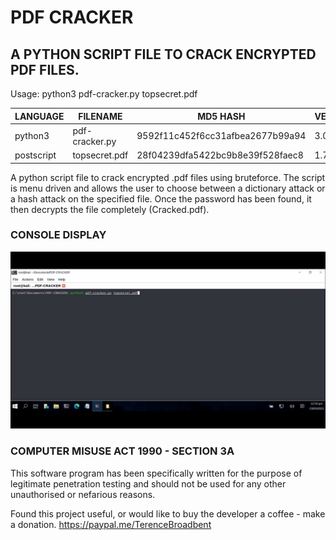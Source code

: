 # PDF CRACKER
## A PYTHON SCRIPT FILE TO CRACK ENCRYPTED PDF FILES.

Usage: python3 pdf-cracker.py topsecret.pdf


| LANGUAGE   | FILENAME       | MD5 HASH                         | VERSION |
|--------    |---------       |---------                         |------   |
| python3    | pdf-cracker.py | 9592f11c452f6cc31afbea2677b99a94 | 3.0     |
| postscript | topsecret.pdf  | 28f04239dfa5422bc9b8e39f528faec8 | 1.7     |

A python script file to crack encrypted .pdf files using bruteforce. The script is menu driven and allows the user to choose between a dictionary attack or a hash attack on the specified file. Once the password has been found, it then decrypts the file completely (Cracked.pdf).

### CONSOLE DISPLAY
![Screenshot](picture1.gif)

### COMPUTER MISUSE ACT 1990 - SECTION 3A
This software program has been specifically written for the purpose of legitimate penetration testing and should not be used for any other unauthorised or nefarious reasons.

Found this project useful, or would like to buy the developer a coffee - make a donation.
https://paypal.me/TerenceBroadbent



